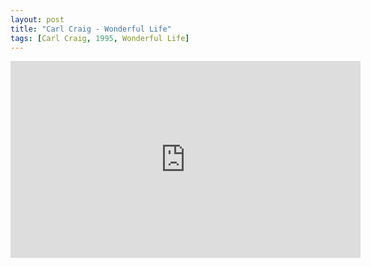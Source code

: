 ```yaml
---
layout: post
title: "Carl Craig - Wonderful Life"
tags: [Carl Craig, 1995, Wonderful Life]
---
```


<div class="embed-responsive embed-responsive-16by9">
    <iframe width="560" height="315" src="https://www.youtube.com/embed/R1E-F4Ul0_s" frameborder="0" allow="autoplay; encrypted-media" allowfullscreen></iframe>
</div>
